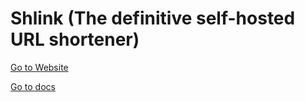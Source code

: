 # Shlink (The definitive self-hosted URL shortener)

[Go to Website](https://shlink.io/)

[Go to docs](https://shlink.io/documentation/)